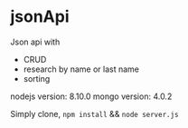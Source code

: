 # jsonApi
Json api with 
- CRUD
- research by name or last name
- sorting

nodejs version: 8.10.0
mongo version: 4.0.2

Simply clone, `npm install` && `node server.js`
